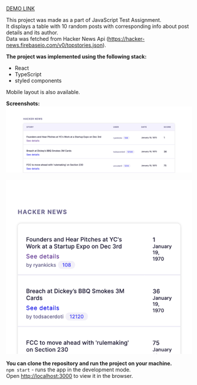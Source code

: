 [DEMO LINK](https://irenhh.github.io/waverly-javascript/)

This project was made as a part of JavaScript Test Assignment. <br />
It displays a table with 10 random posts with corresponding info about post details and its author. <br />
Data was fetched from Hacker News Api (https://hacker-news.firebaseio.com/v0/topstories.json).

**The project was implemented using the following stack:**
- React
- TypeScript
- styled components

Mobile layout is also available.

**Screenshots:**
![desktop](src/screenshots/desktop.png)
<br /><br />
![mobile](src/screenshots/mobile.png)

**You can clone the repository and run the project on your machine.**<br />
`npm start` - runs the app in the development mode. <br />
Open [http://localhost:3000](http://localhost:3000) to view it in the browser.
